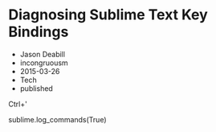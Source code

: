 # Diagnosing Sublime Text Key Bindings
- Jason Deabill
- incongruousm
- 2015-03-26
- Tech
- published



Ctrl+'

sublime.log_commands(True)